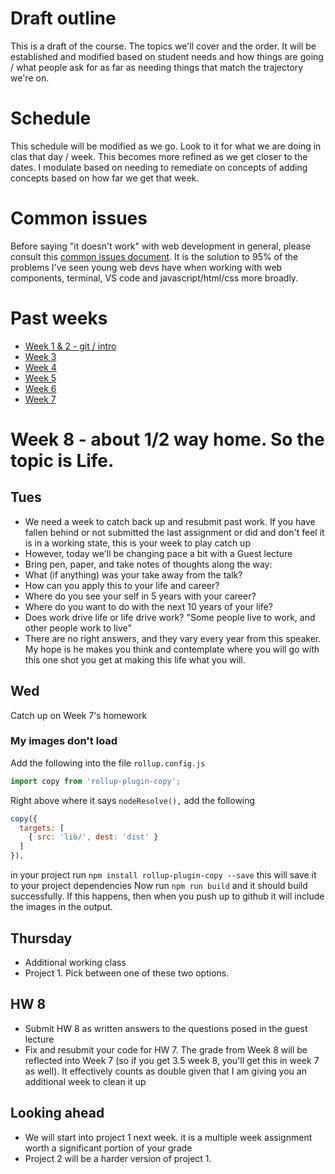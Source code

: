 # Draft outline
This is a draft of the course. The topics we'll cover and the order. It will be established and modified based on student needs and how things are going / what people ask for as far as needing things that match the trajectory we're on.

# Schedule
This schedule will be modified as we go. Look to it for what we are doing in clas that day / week. This becomes more refined as we get closer to the dates. I modulate based on needing to remediate on concepts of adding concepts based on how far we get that week.

# Common issues
Before saying "it doesn't work" with web development in general, please consult this [common issues document](common-issues.md). It is the solution to 95% of the problems I've seen young web devs have when working with web components, terminal, VS code and javascript/html/css more broadly.

# Past weeks
- [Week 1 & 2 - git / intro](fa24/week1-2.md)
- [Week 3](fa24/week-3.md)
- [Week 4](fa24/week-4.md)
- [Week 5](fa24/week-5.md)
- [Week 6](fa24/week-6.md)
- [Week 7](fa24/week-7.md)

# Week 8 - about 1/2 way home. So the topic is Life.

## Tues
- We need a week to catch back up and resubmit past work. If you have fallen behind or not submitted the last assignment or did and don't feel it is in a working state, this is your week to play catch up
- However, today we'll be changing pace a bit with a Guest lecture
- Bring pen, paper, and take notes of thoughts along the way:
- What (if anything) was your take away from the talk?
- How can you apply this to your life and career?
- Where do you see your self in 5 years with your career?
- Where do you want to do with the next 10 years of your life?
- Does work drive life or life drive work? "Some people live to work, and other people work to live"
- There are no right answers, and they vary every year from this speaker. My hope is he makes you think and contemplate where you will go with this one shot you get at making this life what you will.

## Wed
Catch up on Week 7's homework

### My images don't load

Add the following into the file `rollup.config.js`

```js
import copy from 'rollup-plugin-copy';
```
Right above where it says `nodeResolve(),` add the following
```js
copy({
  targets: [
    { src: 'lib/', dest: 'dist' }
  ]
}),
```

in your project run `npm install rollup-plugin-copy --save` this will save it to your project dependencies
Now run `npm run build` and it should build successfully. If this happens, then when you push up to github it will include the 
images in the output.

## Thursday
- Additional working class
- Project 1. Pick between one of these two options.

## HW 8
- Submit HW 8 as written answers to the questions posed in the guest lecture
- Fix and resubmit your code for HW 7. The grade from Week 8 will be reflected into Week 7  (so  if you get 3.5 week 8, you'll get this in week 7 as well). It effectively counts as double given that I am giving you an additional week to clean it up

## Looking ahead
- We will start into project 1 next week. it is a multiple week assignment worth a significant portion of your grade
- Project 2 will be a harder version of project 1.
